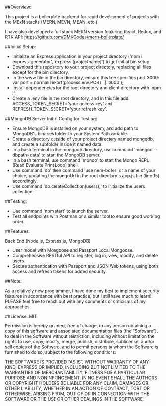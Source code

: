 ##Overview:

This project is a boilerplate backend for rapid development of projects with the MExN stacks (MERN, MEVN, MEAN, etc.).

I have also developed a full stack MERN version featuring React, Redux, and RTK API: https://github.com/DMKCodes/mern-boilerplate/

##Initial Setup:

- Initialize an Express application in your project directory ('npm i express-generator', 'express [projectname]') to get initial bin setup.
- Download this repository to your project directory, replacing all files except for the bin directory.
- In the www file in the bin directory, ensure this line specifies port 3000: var port = normalizePort(process.env.PORT || '3000');
- Install dependencies for the root directory and client directory with 'npm i'.
- Create a .env file in the root directory, and in this file add ACCESS_TOKEN_SECRET='your access key' and REFRESH_TOKEN_SECRET='your refresh key'.

##MongoDB Server Initial Config for Testing:

- Ensure MongoDB is installed on your system, and add path to MongoDB's binaries folder to your System Path variable.
- Create a directory outside of your project directory named mongodb, and create a subfolder inside it named data.
- In a bash terminal in the mongodb directory, use command 'mongod --dbpath=data' to start the MongoDB server.
- In a bash terminal, use command 'mongo' to start the Mongo REPL (Read Evaluate Print Loop) shell.
- Use command 'db' then command 'use nem-boiler' or a name of your choice, updating the mongoUrl in the root directory's app.js file (line 15) accordingly.
- Use command 'db.createCollection(users);' to initialize the users collection.

##Testing:

- Use command 'npm start' to launch the server.
- Test all endpoints with Postman or a similar tool to ensure good working order.

##Features:

Back End (Node.js, Express.js, MongoDB)
- User model with Mongoose and Passport Local Mongoose.
- Comprehensive RESTful API to register, log in, view, modify, and delete users.
- Secure authentication with Passport and JSON Web tokens, using both access and refresh tokens for added security.

##Note:

As a relatively new programmer, I have done my best to implement security features in accordance with best practice, but I still have much to learn! PLEASE feel free to reach out with any comments or criticisms of my approaches.

##License: MIT

Permission is hereby granted, free of charge, to any person obtaining a copy of this software and associated documentation files (the “Software”), to deal in the Software without restriction, including without limitation the rights to use, copy, modify, merge, publish, distribute, sublicense, and/or sell copies of the Software, and to permit persons to whom the Software is furnished to do so, subject to the following conditions: 

THE SOFTWARE IS PROVIDED “AS IS”, WITHOUT WARRANTY OF ANY KIND, EXPRESS OR IMPLIED, INCLUDING BUT NOT LIMITED TO THE WARRANTIES OF MERCHANTABILITY, FITNESS FOR A PARTICULAR PURPOSE AND NONINFRINGEMENT. IN NO EVENT SHALL THE AUTHORS OR COPYRIGHT HOLDERS BE LIABLE FOR ANY CLAIM, DAMAGES OR OTHER LIABILITY, WHETHER IN AN ACTION OF CONTRACT, TORT OR OTHERWISE, ARISING FROM, OUT OF OR IN CONNECTION WITH THE SOFTWARE OR THE USE OR OTHER DEALINGS IN THE SOFTWARE.
